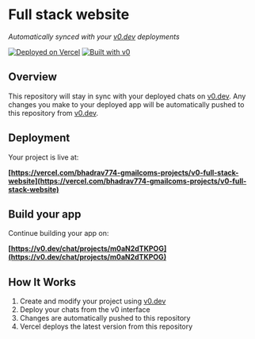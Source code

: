 # Full stack website

*Automatically synced with your [v0.dev](https://v0.dev) deployments*

[![Deployed on Vercel](https://img.shields.io/badge/Deployed%20on-Vercel-black?style=for-the-badge&logo=vercel)](https://vercel.com/bhadrav774-gmailcoms-projects/v0-full-stack-website)
[![Built with v0](https://img.shields.io/badge/Built%20with-v0.dev-black?style=for-the-badge)](https://v0.dev/chat/projects/m0aN2dTKPOG)

## Overview

This repository will stay in sync with your deployed chats on [v0.dev](https://v0.dev).
Any changes you make to your deployed app will be automatically pushed to this repository from [v0.dev](https://v0.dev).

## Deployment

Your project is live at:

**[https://vercel.com/bhadrav774-gmailcoms-projects/v0-full-stack-website](https://vercel.com/bhadrav774-gmailcoms-projects/v0-full-stack-website)**

## Build your app

Continue building your app on:

**[https://v0.dev/chat/projects/m0aN2dTKPOG](https://v0.dev/chat/projects/m0aN2dTKPOG)**

## How It Works

1. Create and modify your project using [v0.dev](https://v0.dev)
2. Deploy your chats from the v0 interface
3. Changes are automatically pushed to this repository
4. Vercel deploys the latest version from this repository
